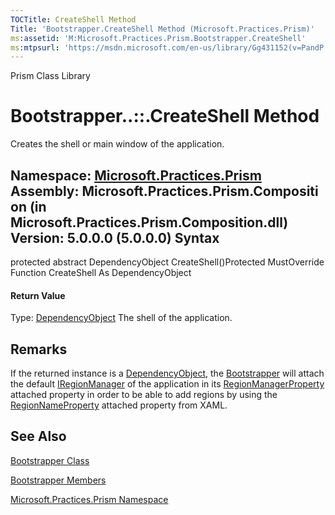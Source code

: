 ```yaml
---
TOCTitle: CreateShell Method
Title: 'Bootstrapper.CreateShell Method (Microsoft.Practices.Prism)'
ms:assetid: 'M:Microsoft.Practices.Prism.Bootstrapper.CreateShell'
ms:mtpsurl: 'https://msdn.microsoft.com/en-us/library/Gg431152(v=PandP.50)'
---
```


Prism Class Library

Bootstrapper..::.CreateShell Method
===================================

Creates the shell or main window of the application.

**Namespace:** [Microsoft.Practices.Prism](https://msdn.microsoft.com/n:microsoft.practices.prism)
**Assembly:** Microsoft.Practices.Prism.Composition (in Microsoft.Practices.Prism.Composition.dll) Version: 5.0.0.0 (5.0.0.0)
Syntax
------

<span id="syntaxToggle"></span>protected abstract DependencyObject CreateShell()Protected MustOverride Function CreateShell As DependencyObject
#### Return Value

Type: [DependencyObject](http://msdn2.microsoft.com/en-us/library/ms589309)
The shell of the application.

Remarks
-------

<span id="remarksToggle"></span> If the returned instance is a [DependencyObject](http://msdn2.microsoft.com/en-us/library/ms589309), the [Bootstrapper](https://msdn.microsoft.com/t:microsoft.practices.prism.bootstrapper) will attach the default [IRegionManager](https://msdn.microsoft.com/t:microsoft.practices.prism.regions.iregionmanager) of the application in its [RegionManagerProperty](https://msdn.microsoft.com/f:microsoft.practices.prism.regions.regionmanager.regionmanagerproperty) attached property in order to be able to add regions by using the [RegionNameProperty](https://msdn.microsoft.com/f:microsoft.practices.prism.regions.regionmanager.regionnameproperty) attached property from XAML.

See Also
--------

<span id="seeAlsoToggle"></span>
[Bootstrapper Class](https://msdn.microsoft.com/t:microsoft.practices.prism.bootstrapper)

[Bootstrapper Members](https://msdn.microsoft.com/allmembers.t:microsoft.practices.prism.bootstrapper)

[Microsoft.Practices.Prism Namespace](https://msdn.microsoft.com/n:microsoft.practices.prism)
